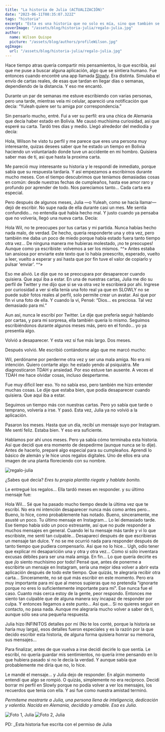 ```yaml
---
title: "La historia de Julia (ACTUALIZACIÓN)"
date: "2023-06-11T08:35:07.322Z"
tags: "historia"
excerpt: "Esta es una historia que no solo es mía, sino que también se trata de una gran amiga. Esta es la historia de Julia."
coverImage: "/assets/blog/historia-julia/regalo-julia.jpg"
author:
  name: Wilson Quispe
  picture: "/assets/blog/authors/profileWilson.jpg"
ogImage:
  url: "/assets/blog/historia-julia/regalo-julia.jpg"
---
```


Hace tiempo atras quería compartir mis pensamientos, lo que escribía, así que me puse a buscar alguna aplicación, algo que se sintiera humano. Fue entonces cuando encontré una app llamada [Slowly](https://slowly.app/es/).
Era distinta. Simulaba el envío de cartas reales, de esas que tardan en llegar días o semanas, dependiendo de la distancia.
Y eso me encantó.

Durante un par de semanas me estuve escribiendo con varias personas, pero una tarde, mientras veía mi celular, apareció una notificación que decía:
“Yuleah quiere ser tu amiga por correspondencia.”

Sin pensarlo mucho, entré. Fui a ver su perfil: era una chica de Alemania que decía haber estado en Bolivia. Me causó muchísima curiosidad, así que esperé su carta.
Tardó tres días y medio. Llegó alrededor del mediodía y decía:

<p class="blockquote-purple">Hola, Wilson he visto tu perfil y me parece que eres una persona muy interesante, quizas desees saber que he estado un tiempo en Bolivia haciendo un voluntariado donde tuve un accidente en mi hombro. Quisiera saber mas de ti, asi que hasta la proxima carta.</p>

Me pareció muy interesante su historia y le respondí de inmediato, porque sabía que su respuesta tardaría.
Y así empezamos a escribirnos durante mucho meses.
Con el tiempo descubrimos que teníamos demasiadas cosas en común: desde nuestras fechas de cumpleaños, hasta ese amor raro y profundo por aprender de todo. Nos pareciamos tanto... Cada carta era especial.

Pero después de algunos meses, Julia —o Yuleah, como se hacía llamar— dejó de escribir.
No supe nada de ella durante casi un mes. Me sentía confundido… no entendía qué había hecho mal.
Y justo cuando ya pensaba que no volvería, llegó una nueva carta. Decía:

<p class="blockquote-purple">Hola Wil, no te preocupes por tus cartas y mi partida. Nunca habías hecho nada malo, de verdad. De hecho, quería responderte una y otra vez, pero también me daba un poco de miedo porque había estado fuera tanto tiempo otra vez...
De ninguna manera me hubieras molestado, ¡no te preocupes! Aunque como ya escribiste: volvemos a ser los mismos. ^^» Antes estaba tan ansiosa por enviarte este texto que lo había preescrito, esperado, vuelto a leer, vuelto a esperar y así hasta que por fin tuve el valor de copiarlo y pulsar 'enviar'. ^^»</p>

Eso me alivió. Le dije que no se preocupara por desaparecer cuando quisiera. Que aquí iba a estar.
En una de nuestras cartas, Julia me dio su perfil de Twitter y me dijo que si se va otra vez le escribierá por ahi. Ingrese por curiosidad a ver si ella tenía una foto real ya que en SLOWLY no se puede subir fotos reales al perfil, solo permite crear un avatar. Asi que por fin vi una foto de ella.
Y cuando la vi, Pensé: “Dios… es preciosa. Tal vez demasiado para mí.”

Aun así, nunca le escribí por Twitter.
Le dije que prefería seguir hablando por cartas, y para mi sorpresa, ella también quería lo mismo.
Seguimos escribiéndonos durante algunos meses más, pero en el fondo… yo ya presentía algo.

Volvió a desaparecer.
Y esta vez sí fue más largo.
Dos meses.

Después volvió.
Me escribió contándome algo que me marcó mucho: 

<p class="blockquote-purple">Wil, perdóname por perderme otra vez y ser una mala amiga. No era mi intención. Quiero contarte algo: he estado yendo al psiquiatra. Me diagnosticaron TDAH y ansiedad. Por eso estuve tan ausente. A veces el TDAH me hace olvidar cosas, incluso despertarme.</p>

Fue muy dificil leer eso. Yo no sabía eso, pero también me hizo entender muchas cosas.
Le dije que estaba bien, que podía desaparecer cuando quisiera. Que aquí iba a estar.

Seguimos un tiempo más con nuestras cartas. Pero yo sabía que tarde o temprano, volvería a irse.
Y pasó. Esta vez, Julia ya no volvió a la aplicación.

Pasaron los meses.
Hasta que un día, recibí un mensaje suyo por Instagram.
Me sentí feliz. Estaba bien. Y eso era suficiente.

Hablamos por ahí unos meses.
Pero ya sabía cómo terminaba esta historia.
Así que decidí que era momento de despedirme (aunque nunca se lo dije).
Antes de hacerlo, preparé algo especial para su cumpleaños. Aprendí lo básico de alemán y le hice unos regalos digitales. Uno de ellos era una imagen de una planta floreciendo con su nombre.


![regalo-julia](/assets/blog/historia-julia/regalo-julia.jpg)

¿Sabes qué decía?
_Eres tu propia plantita riegate y hablate bonito._

Le entregué los regalos… Ella tardó meses en responder. y su último mensaje fue:

<p class="blockquote-purple"> Hola Wil... Sé que ha pasado mucho tiempo desde la última vez que te escribí. No era mi intención desaparecer nunca más como antes pero... Bueno, lo hice, como probablemente has notado. Bueno, sinceramente, me asusté un poco. Tu último mensaje en Instagram... Lo leí demasiado tarde. Ese tiempo había sido un poco estresante, así que no pude responder a muchos mensajes en general. Cuando leí tu mensaje más tarde y vi lo que escribiste, me sentí tan culpable... Desaparecí después de que escribieras un mensaje tan dulce. Y no se me ocurrió nada para responder después de tanto tiempo que pudiera compensarlo. Así que no lo hice... Ugh, odio tener que explicar mi desaparición una y otra y otra vez... Como si sólo inventara excusas débiles para ser una mala amiga. En fin... Lo que quería decirte es que ¡lo siento muchísimo por todo! Pensé que, antes de ponerme a escribirte un mensaje en Instagram, sería una mejor idea volver a abrir esta aplicación después de todo este tiempo. Que quizás, te alegraría recibir otra carta... Sinceramente, no sé qué más escribir en este momento. Pero era muy importante para mí que al menos supieras que no pretendía "ignorarte porque no eres lo suficientemente importante para mí". Ese nunca fue el caso. Cuanto más cerca estoy de la gente, peor respondo. Entonces me siento tan culpable que de alguna manera soy incapaz de responder por culpa. Y entonces llegamos a este punto... Así que... Si no quieres seguir en contacto, no pasa nada. Aunque me alegraría mucho volver a saber de ti, aunque sólo sea una pequeña respuesta.</p>

Julia hizo INFINITOS detalles por mí (No te los conté, porque la historía se haría muy larga), esos detalles fueron especiales y es la razón por la que decido escribir esta historia, de alguna forma quisiera honrar su memoria, sus mensajes... 

Para finalizar, antes de que vuelva a irse decidí decirle lo que sentía.
Le escribí, no quería guardar mis sentimientos, no quería irme pensando en lo que hubiera pasado si no le decía la verdad. Y aunque sabía que probablemente me diría que no, lo hice.

Le mandé el mensaje… y Julia dejo de responder.
En algún momento entendí que algo se rompió. O quizás, simplemente no era recíproco.
Decidí borrar mi perfil en Slowly porque no podía volver a ver los mensajes, los recuerdos que tenía con ella.
Y asi fue como nuestra amistad terminó.

_Permíteme mostrarte a Julia, una persona llena de inteligencia, dedicación y valentía. Nacida en Alemania, decidida y amable. Esa es Julia._

<div class="two-images">
<img
  class="fit-picture"
  src="/assets/blog/historia-julia/julia.jpg"
  alt="Foto 1, Julia" />
  <img
  class="fit-picture"
  src="/assets/blog/historia-julia/julia2.jpg"
  alt="Foto 2, Julia" />
</div>

PD: _Esta historia fue escrita con el permiso de Julia


